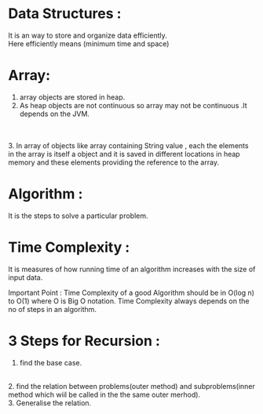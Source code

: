 # Data Structures : 
It is an way to store and organize data efficiently.
<br>
Here efficiently means (minimum time and space)



# Array:
1. array objects are stored in heap.
2. As heap objects are not continuous so array may not be continuous .It depends on the JVM.


<br>
<br>
3. In array of objects like array containing String value , each the elements in the array is itself a object and it is saved in different locations in heap memory and these elements providing the reference to the array.

# Algorithm :
It is the steps to solve a particular problem.

# Time Complexity :
It is measures of how running time of an algorithm increases with the size of input data.
<br>

Important Point :
Time Complexity of a good Algorithm should be in O(log n) to O(1) where O is Big O notation.
Time Complexity always depends on the no of steps in an algorithm.


# 3 Steps for Recursion :
1. find the base case.
<br>
2. find the relation between problems(outer method) and subproblems(inner method which wiil be called in the the same outer merhod).
<br>
3. Generalise the relation.

